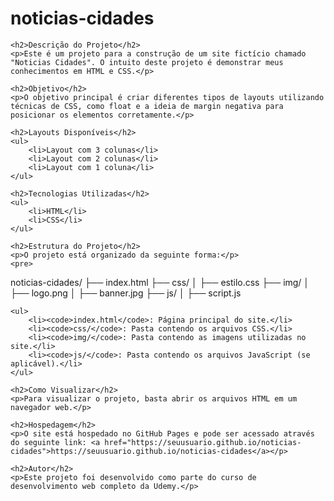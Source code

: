 <!DOCTYPE html>
<html lang="pt-BR">
<head>
    <meta charset="UTF-8">
    <meta name="viewport" content="width=device-width, initial-scale=1.0">
    <title>README - Noticias Cidades</title>
</head>
<body>
    <h1>noticias-cidades</h1>

    <h2>Descrição do Projeto</h2>
    <p>Este é um projeto para a construção de um site fictício chamado "Noticias Cidades". O intuito deste projeto é demonstrar meus conhecimentos em HTML e CSS.</p>

    <h2>Objetivo</h2>
    <p>O objetivo principal é criar diferentes tipos de layouts utilizando técnicas de CSS, como float e a ideia de margin negativa para posicionar os elementos corretamente.</p>

    <h2>Layouts Disponíveis</h2>
    <ul>
        <li>Layout com 3 colunas</li>
        <li>Layout com 2 colunas</li>
        <li>Layout com 1 coluna</li>
    </ul>

    <h2>Tecnologias Utilizadas</h2>
    <ul>
        <li>HTML</li>
        <li>CSS</li>
    </ul>

    <h2>Estrutura do Projeto</h2>
    <p>O projeto está organizado da seguinte forma:</p>
    <pre>
noticias-cidades/
├── index.html
├── css/
│   ├── estilo.css
├── img/
│   ├── logo.png
│   ├── banner.jpg
├── js/
│   ├── script.js
    </pre>

    <ul>
        <li><code>index.html</code>: Página principal do site.</li>
        <li><code>css/</code>: Pasta contendo os arquivos CSS.</li>
        <li><code>img/</code>: Pasta contendo as imagens utilizadas no site.</li>
        <li><code>js/</code>: Pasta contendo os arquivos JavaScript (se aplicável).</li>
    </ul>

    <h2>Como Visualizar</h2>
    <p>Para visualizar o projeto, basta abrir os arquivos HTML em um navegador web.</p>

    <h2>Hospedagem</h2>
    <p>O site está hospedado no GitHub Pages e pode ser acessado através do seguinte link: <a href="https://seuusuario.github.io/noticias-cidades">https://seuusuario.github.io/noticias-cidades</a></p>

    <h2>Autor</h2>
    <p>Este projeto foi desenvolvido como parte do curso de desenvolvimento web completo da Udemy.</p>
</body>
</html>